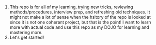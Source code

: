 1. This repo is for all of my learning, trying new tricks, reviewing methods/procedures, interview prep, and refreshing old techniques. It might not make a lot of sense when the hsitory of the repo is looked at since it is not one coherant project, but that is the point!  I want to learn more with actual code and use this repo as my DOJO for learning and mastering more. 
2. Let's get started!

